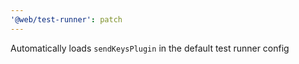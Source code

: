 ```yaml
---
'@web/test-runner': patch
---
```


Automatically loads `sendKeysPlugin` in the default test runner config
